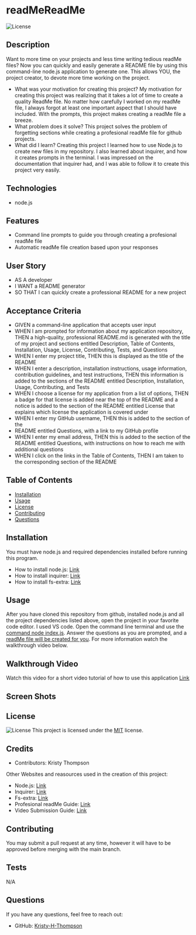 # readMeReadMe
![License](https://img.shields.io/badge/License-MIT-yellow.svg "License")

## Description
Want to more time on your projects and less time writing tedious readMe files? Now you can quickly and easily generate a README file by using this command-line node.js application to generate one. This allows YOU, the project creator, to devote more time working on the project.

- What was your motivation for creating this project?
My motivation for creating this project was realizing that it takes a lot of time to create a quality ReadMe file. No matter how carefully I worked on my readMe file, I always forgot at least one important aspect that I should have included. With the prompts, this project makes creating a readMe file a breeze. 
- What problem does it solve?
 This project solves the problem of forgetting sections while creating a profesional readMe file for github projects.
- What did I learn? 
Creating this project I learned how to use Node.js to create new files in my repository. I also learned about inquirer, and how it creates prompts in the terminal. I was impressed on the documentation that inquirer had, and I was able to follow it to create this project very easily. 

 ## Technologies
 - node.js

 ## Features
 - Command line prompts to guide you through creating a profesional readMe file
 - Automatic readMe file creation based upon your responses

 ## User Story
 - AS A developer
 - I WANT a README generator
 - SO THAT I can quickly create a professional README for a new project

## Acceptance Criteria
- GIVEN a command-line application that accepts user input
- WHEN I am prompted for information about my application repository, THEN a high-quality, professional README.md is generated with the title of  my project and sections entitled Description, Table of Contents, 
 Installation, Usage, License, Contributing, Tests, and Questions
- WHEN I enter my project title, THEN this is displayed as the title of the README
- WHEN I enter a description, installation instructions, usage information, contribution guidelines, and test instructions, THEN this information is added to the sections of the README entitled Description, Installation, Usage, Contributing, and Tests
- WHEN I choose a license for my application from a list of options, THEN a badge for that license is added near the top of the README and a notice is added to the section of the README entitled License that explains which license the application is covered under
- WHEN I enter my GitHub username, THEN this is added to the section of the 
- README entitled Questions, with a link to my GitHub profile
- WHEN I enter my email address, THEN this is added to the section of the README entitled Questions, with instructions on how to reach me with additional questions
- WHEN I click on the links in the Table of Contents, THEN I am taken to the corresponding section of the README

## Table of Contents
- [Installation](#installation)
- [Usage](#usage)
- [License](#license)
- [Contributing](#contributing)
- [Questions](#questions)

## Installation
You must have node.js and required dependencies installed before running this program.
- How to install node.js: [Link](https://nodejs.org/en/download/package-manager)
- How to install inquirer: [Link](https://www.npmjs.com/package/inquirer)
- How to install fs-extra: [Link](https://www.npmjs.com/package/fs-extra)

## Usage
After you have cloned this repository from github, installed node.js and all the project dependencies listed above, open the project in your favorite code editor. I used VS code. Open the command line terminal and use the [command node index.js](/images/terminal.png). Answer the questions as you are prompted, and a [readMe file will be created for you](/images/readMe.png). For more information watch the walkthrough video below.

## Walkthrough Video
Watch this video for a short video tutorial of how to use this application
[Link](https://drive.google.com/file/d/1oNkxQCwqfxEuOqAcnTRG-RMFduHA2Mbu/view?usp=sharing)

## Screen Shots


## License
![License](https://img.shields.io/badge/License-MIT-yellow.svg "License")
  This project is licensed under the [MIT](https://opensource.org/licenses/MIT) license.

## Credits
- Contributors: Kristy Thompson

Other Websites and reasources used in the creation of this project:
- Node.js: [Link](https://nodejs.org/en/download/package-manager)
- Inquirer: [Link](https://www.npmjs.com/package/inquirer)
- Fs-extra: [Link](https://www.npmjs.com/package/fs-extra)
- Profesional readMe Guide: [Link](https://coding-boot-camp.github.io/full-stack/github/professional-readme-guide)
- Video Submission Guide: [Link](https://coding-boot-camp.github.io/full-stack/computer-literacy/video-submission-guide)

## Contributing
You may submit a pull request at any time, however it will have to be approved before merging with the main branch.

## Tests
N/A

## Questions
If you have any questions, feel free to reach out:
- GitHub: [Kristy-H-Thompson](https://github.com/Kristy-H-Thompson)